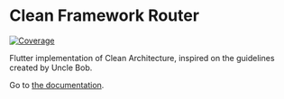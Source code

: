 # Clean Framework Router

[![Coverage](https://codecov.io/gh/MattHamburger/clean_framework/branch/main/graph/badge.svg)](https://codecov.io/gh/MattHamburger/clean_framework)

Flutter implementation of Clean Architecture, inspired on the guidelines created by Uncle Bob.

Go to [the documentation](https://docs.page/MattHamburger/clean_framework).